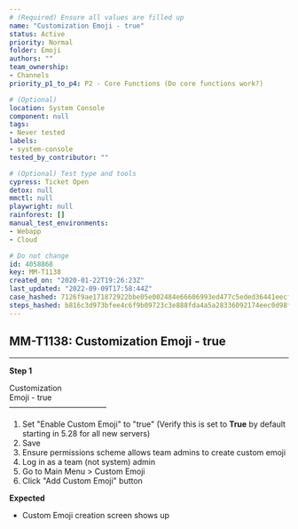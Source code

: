 ```yaml
---
# (Required) Ensure all values are filled up
name: "Customization Emoji - true"
status: Active
priority: Normal
folder: Emoji
authors: ""
team_ownership: 
- Channels
priority_p1_to_p4: P2 - Core Functions (Do core functions work?)

# (Optional)
location: System Console
component: null
tags: 
- Never tested
labels: 
- system-console
tested_by_contributor: ""

# (Optional) Test type and tools
cypress: Ticket Open
detox: null
mmctl: null
playwright: null
rainforest: []
manual_test_environments: 
- Webapp
- Cloud

# Do not change
id: 4058868
key: MM-T1138
created_on: "2020-01-22T19:26:23Z"
last_updated: "2022-09-09T17:58:44Z"
case_hashed: 7126f9ae171872922bbe05e002484e66606993ed477c5eded36441eecfcbce738aa4dd6eac883cfb1741c72e769e6bfa
steps_hashed: b816c3d973bfee4c6f9b09723c3e888fda4a5a28336092174eec0d98f04ff4e91e02e22d7c17f9197844005001c87b80
---
```


<!-- (Auto-generated) Based on frontmatter's "key" and "name" -->

## MM-T1138: Customization Emoji - true

---

**Step 1**

Customization\
Emoji - true\
–––––––––––––––––––––––––

1. Set "Enable Custom Emoji" to "true" (Verify this is set to **True** by default starting in 5.28 for all new servers)
2. Save
3. Ensure permissions scheme allows team admins to create custom emoji
4. Log in as a team (not system) admin
5. Go to Main Menu > Custom Emoji
6. Click "Add Custom Emoji" button

**Expected**

- Custom Emoji creation screen shows up
